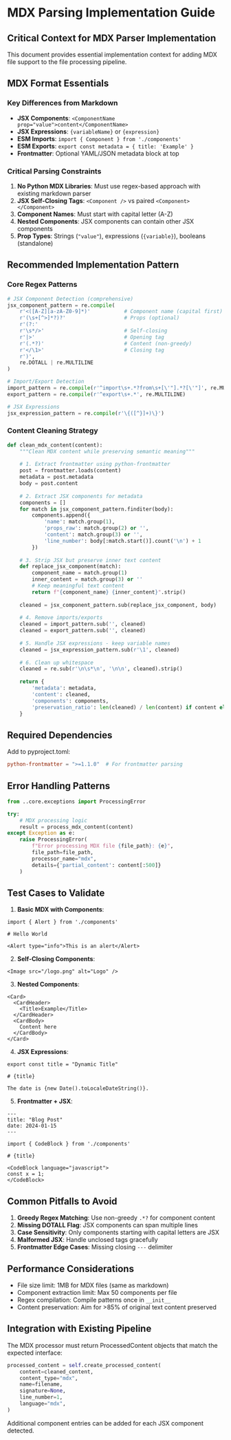 # MDX Parsing Implementation Guide

## Critical Context for MDX Parser Implementation

This document provides essential implementation context for adding MDX file support to the file processing pipeline.

## MDX Format Essentials

### Key Differences from Markdown
- **JSX Components**: `<ComponentName prop="value">content</ComponentName>`
- **JSX Expressions**: `{variableName}` or `{expression}`
- **ESM Imports**: `import { Component } from './components'`
- **ESM Exports**: `export const metadata = { title: 'Example' }`
- **Frontmatter**: Optional YAML/JSON metadata block at top

### Critical Parsing Constraints
1. **No Python MDX Libraries**: Must use regex-based approach with existing markdown parser
2. **JSX Self-Closing Tags**: `<Component />` vs paired `<Component></Component>`
3. **Component Names**: Must start with capital letter (A-Z)
4. **Nested Components**: JSX components can contain other JSX components
5. **Prop Types**: Strings (`"value"`), expressions (`{variable}`), booleans (standalone)

## Recommended Implementation Pattern

### Core Regex Patterns

```python
# JSX Component Detection (comprehensive)
jsx_component_pattern = re.compile(
    r'<([A-Z][a-zA-Z0-9]*)'           # Component name (capital first)
    r'(\s+[^>]*?)?'                   # Props (optional)
    r'(?:'
    r'\s*/>'                          # Self-closing
    r'|>'                             # Opening tag
    r'(.*?)'                          # Content (non-greedy)
    r'</\1>'                          # Closing tag
    r')',
    re.DOTALL | re.MULTILINE
)

# Import/Export Detection
import_pattern = re.compile(r'^import\s+.*?from\s+[\'"].*?[\'"]', re.MULTILINE)
export_pattern = re.compile(r'^export\s+.*', re.MULTILINE)

# JSX Expressions
jsx_expression_pattern = re.compile(r'\{([^}]+)\}')
```

### Content Cleaning Strategy

```python
def clean_mdx_content(content):
    """Clean MDX content while preserving semantic meaning"""
    
    # 1. Extract frontmatter using python-frontmatter
    post = frontmatter.loads(content)
    metadata = post.metadata
    body = post.content
    
    # 2. Extract JSX components for metadata
    components = []
    for match in jsx_component_pattern.finditer(body):
        components.append({
            'name': match.group(1),
            'props_raw': match.group(2) or '',
            'content': match.group(3) or '',
            'line_number': body[:match.start()].count('\n') + 1
        })
    
    # 3. Strip JSX but preserve inner text content
    def replace_jsx_component(match):
        component_name = match.group(1)
        inner_content = match.group(3) or ''
        # Keep meaningful text content
        return f"{component_name} {inner_content}".strip()
    
    cleaned = jsx_component_pattern.sub(replace_jsx_component, body)
    
    # 4. Remove imports/exports
    cleaned = import_pattern.sub('', cleaned)
    cleaned = export_pattern.sub('', cleaned)
    
    # 5. Handle JSX expressions - keep variable names
    cleaned = jsx_expression_pattern.sub(r'\1', cleaned)
    
    # 6. Clean up whitespace
    cleaned = re.sub(r'\n\s*\n', '\n\n', cleaned).strip()
    
    return {
        'metadata': metadata,
        'content': cleaned,
        'components': components,
        'preservation_ratio': len(cleaned) / len(content) if content else 0
    }
```

## Required Dependencies

Add to pyproject.toml:
```toml
python-frontmatter = ">=1.1.0"  # For frontmatter parsing
```

## Error Handling Patterns

```python
from ..core.exceptions import ProcessingError

try:
    # MDX processing logic
    result = process_mdx_content(content)
except Exception as e:
    raise ProcessingError(
        f"Error processing MDX file {file_path}: {e}",
        file_path=file_path,
        processor_name="mdx",
        details={'partial_content': content[:500]}
    )
```

## Test Cases to Validate

1. **Basic MDX with Components**:
```mdx
import { Alert } from './components'

# Hello World

<Alert type="info">This is an alert</Alert>
```

2. **Self-Closing Components**:
```mdx
<Image src="/logo.png" alt="Logo" />
```

3. **Nested Components**:
```mdx
<Card>
  <CardHeader>
    <Title>Example</Title>
  </CardHeader>
  <CardBody>
    Content here
  </CardBody>
</Card>
```

4. **JSX Expressions**:
```mdx
export const title = "Dynamic Title"

# {title}

The date is {new Date().toLocaleDateString()}.
```

5. **Frontmatter + JSX**:
```mdx
---
title: "Blog Post"
date: 2024-01-15
---

import { CodeBlock } from './components'

# {title}

<CodeBlock language="javascript">
const x = 1;
</CodeBlock>
```

## Common Pitfalls to Avoid

1. **Greedy Regex Matching**: Use non-greedy `.*?` for component content
2. **Missing DOTALL Flag**: JSX components can span multiple lines
3. **Case Sensitivity**: Only components starting with capital letters are JSX
4. **Malformed JSX**: Handle unclosed tags gracefully
5. **Frontmatter Edge Cases**: Missing closing `---` delimiter

## Performance Considerations

- File size limit: 1MB for MDX files (same as markdown)
- Component extraction limit: Max 50 components per file
- Regex compilation: Compile patterns once in `__init__`
- Content preservation: Aim for >85% of original text content preserved

## Integration with Existing Pipeline

The MDX processor must return ProcessedContent objects that match the expected interface:

```python
processed_content = self.create_processed_content(
    content=cleaned_content,
    content_type="mdx",
    name=filename,
    signature=None,
    line_number=1,
    language="mdx",
)
```

Additional component entries can be added for each JSX component detected.